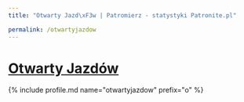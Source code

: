```yaml
---
title: "Otwarty Jazd\xF3w | Patromierz - statystyki Patronite.pl"

permalink: /otwartyjazdow
---
```


# [Otwarty Jazdów](https://patronite.pl/otwartyjazdow)

{% include profile.md name="otwartyjazdow" prefix="o" %}
